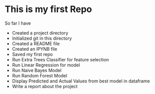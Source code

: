 
# This is my first Repo

So far I have

* Created a project directory
* Initialized git in this directory 
* Created a README file
* Created an IPYNB file
* Saved my first repo
* Run Extra Trees Classifier for feature selection
* Run Linear Regression for model
* Run Naive Bayes Model
* Run Random Forest Model
* Display Predicted and Actual Values from best model in dataframe
* Write a report about the project

